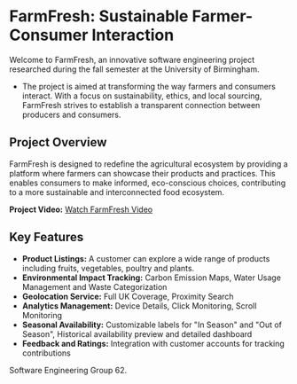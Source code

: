 # FarmFresh: Sustainable Farmer-Consumer Interaction 
Welcome to FarmFresh, an innovative software engineering project researched during the fall semester at the University of Birmingham. 
- The project is aimed at transforming the way farmers and consumers interact. With a focus on sustainability, ethics, and local sourcing, FarmFresh strives to establish a transparent connection between producers and consumers.

## Project Overview
FarmFresh is designed to redefine the agricultural ecosystem by providing a platform where farmers can showcase their products and practices. This enables consumers to make informed, eco-conscious choices, contributing to a more sustainable and interconnected food ecosystem.

**Project Video:**
[Watch FarmFresh Video](https://www.youtube.com/watch?v=o1qJMWx1NR4&ab_channel=RyanRibeiro)

## Key Features
- **Product Listings:** A customer can explore a wide range of products including fruits, vegetables,
poultry and plants.
- **Environmental Impact Tracking:** Carbon Emission Maps, Water Usage Management and Waste Categorization
- **Geolocation Service:** Full UK Coverage, Proximity Search
- **Analytics Management:** Device Details, Click Monitoring, Scroll Monitoring
- **Seasonal Availability:** Customizable labels for "In Season" and "Out of Season", Historical availability preview and detailed dashboard
- **Feedback and Ratings:** Integration with customer accounts for tracking contributions

Software Engineering Group 62.
